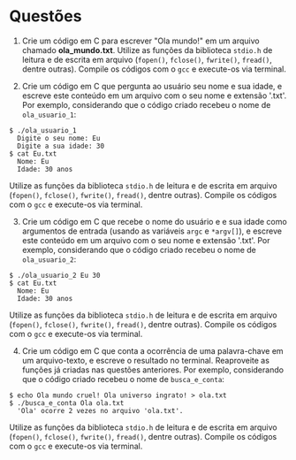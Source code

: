# Questões

1. Crie um código em C para escrever "Ola mundo!" em um arquivo chamado **ola_mundo.txt**. Utilize as funções da biblioteca `stdio.h` de leitura e de escrita em arquivo (`fopen()`, `fclose()`, `fwrite()`, `fread()`, dentre outras). Compile os códigos com o `gcc` e execute-os via terminal.

2. Crie um código em C que pergunta ao usuário seu nome e sua idade, e escreve este conteúdo em um arquivo com o seu nome e extensão '.txt'. Por exemplo, considerando que o código criado recebeu o nome de `ola_usuario_1`:

```
$ ./ola_usuario_1
  Digite o seu nome: Eu
  Digite a sua idade: 30
$ cat Eu.txt
  Nome: Eu
  Idade: 30 anos
```

Utilize as funções da biblioteca `stdio.h` de leitura e de escrita em arquivo (`fopen()`, `fclose()`, `fwrite()`, `fread()`, dentre outras). Compile os códigos com o `gcc` e execute-os via terminal.

3. Crie um código em C que recebe o nome do usuário e e sua idade como argumentos de entrada (usando as variáveis `argc` e `*argv[]`), e escreve este conteúdo em um arquivo com o seu nome e extensão '.txt'. Por exemplo, considerando que o código criado recebeu o nome de `ola_usuario_2`:

```
$ ./ola_usuario_2 Eu 30
$ cat Eu.txt
  Nome: Eu
  Idade: 30 anos
```

Utilize as funções da biblioteca `stdio.h` de leitura e de escrita em arquivo (`fopen()`, `fclose()`, `fwrite()`, `fread()`, dentre outras). Compile os códigos com o `gcc` e execute-os via terminal.

4. Crie um código em C que conta a ocorrência de uma palavra-chave em um arquivo-texto, e escreve o resultado no terminal. Reaproveite as funções já criadas nas questões anteriores. Por exemplo, considerando que o código criado recebeu o nome de `busca_e_conta`:

```
$ echo Ola mundo cruel! Ola universo ingrato! > ola.txt
$ ./busca_e_conta Ola ola.txt
  'Ola' ocorre 2 vezes no arquivo 'ola.txt'.
```

Utilize as funções da biblioteca `stdio.h` de leitura e de escrita em arquivo (`fopen()`, `fclose()`, `fwrite()`, `fread()`, dentre outras). Compile os códigos com o `gcc` e execute-os via terminal.
